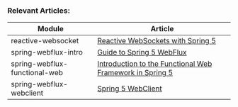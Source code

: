 ### Relevant Articles: 

Module | Article
--|--
reactive-websocket | [Reactive WebSockets with Spring 5](http://www.baeldung.com/spring-5-reactive-websockets)
spring-webflux-intro | [Guide to Spring 5 WebFlux](https://www.baeldung.com/spring-webflux)
spring-webflux-functional-web | [Introduction to the Functional Web Framework in Spring 5](https://www.baeldung.com/spring-5-functional-web)
spring-webflux-webclient | [Spring 5 WebClient](https://www.baeldung.com/spring-5-webclient)